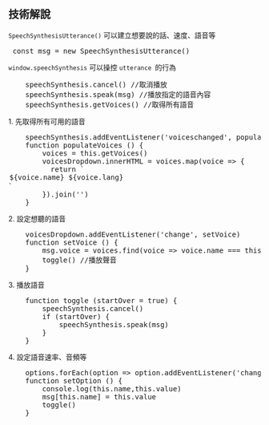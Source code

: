 <h2>技術解說</h2>
<p><code>SpeechSynthesisUtterance()</code> 可以建立想要說的話、速度、語音等</p>
<pre> const msg = new SpeechSynthesisUtterance()</pre>
<p><code>window.speechSynthesis</code> 可以操控 <code>utterance </code>的行為</p>
<pre>
    speechSynthesis.cancel() //取消播放
    speechSynthesis.speak(msg) //播放指定的語音內容
    speechSynthesis.getVoices() //取得所有語音
</pre>

<p>1. 先取得所有可用的語音</p>
<pre>
    speechSynthesis.addEventListener('voiceschanged', populateVoices)
    function populateVoices () {
        voices = this.getVoices()
        voicesDropdown.innerHTML = voices.map(voice => {
          return `<option value="${voice.name}">${voice.name} ${voice.lang}</option>`
        }).join('')
    }
</pre>
<p>2. 設定想聽的語音</p>
<pre>
    voicesDropdown.addEventListener('change', setVoice)
    function setVoice () {
        msg.voice = voices.find(voice => voice.name === this.value)
        toggle() //播放聲音
    }
</pre>
<p>3. 播放語音</p>
<pre>
    function toggle (startOver = true) {
        speechSynthesis.cancel()
        if (startOver) {
            speechSynthesis.speak(msg)
        }
    }
</pre>
<p>4. 設定語音速率、音頻等</p>
<pre>
    options.forEach(option => option.addEventListener('change', setOption))
    function setOption () {
        console.log(this.name,this.value)
        msg[this.name] = this.value
        toggle()
    }
</pre>
